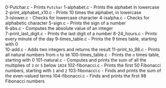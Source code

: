 0-Putchar.c - Prints `Putchar`
1-alphabet.c - Prints the alphabet in lowercase 
2-print_alphabet_x10.c - Prints 10 times the alphabet, in lowercase 		
3-islower.c - Checks for lowercase character
4-isalpha.c - Checks for alphabetic character 
5-sign.c - Prints the sign of a number		
6-abs.c - Computes the absolute value of an integer		
7-print_last_digit.c - Prints the last digit of a number
8-24_hours.c - Prints every minute of the day
9-times_table.c - Prints the 9 times table, starting with 0		
10-add.c - Adds two integers and returns the result
11-print_to_98.c - Prints all natural numbers from `n` to `98` 
100-times_table.c - Prints the `n` times table, starting with 0 
101-natural.c - Computes and prints the sum of all the multiplies of `3` or `5` below `1024` 
102-fibonacci.c - Prints the first 50 Fibonacci numbers, starting with `1` and `2`
103-fibonacci.c - Finds and prints the sum of the even-valued terms
104-fibonacci.c - Finds and prints the first 98 Fibonacci numbers
